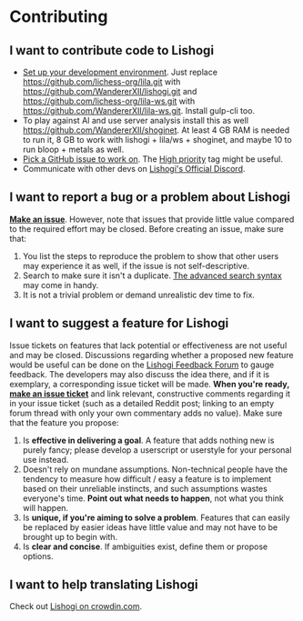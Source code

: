 # Contributing

## I want to contribute code to Lishogi

- [Set up your development environment](https://github.com/lichess-org/lila/wiki/Lichess-Development-Onboarding). Just replace https://github.com/lichess-org/lila.git with https://github.com/WandererXII/lishogi.git and https://github.com/lichess-org/lila-ws.git with https://github.com/WandererXII/lila-ws.git. Install gulp-cli too.
- To play against AI and use server analysis install this as well https://github.com/WandererXII/shoginet. At least 4 GB RAM is needed to run it, 8 GB to work with lishogi + lila/ws + shoginet, and maybe 10 to run bloop + metals as well.
- [Pick a GitHub issue to work on](https://github.com/WandererXII/lishogi/issues). The [High priority](https://github.com/WandererXII/lishogi/issues?q=is%3Aissue+is%3Aopen+label%3A%22High+priority%22) tag might be useful.
- Communicate with other devs on [Lishogi's Official Discord](https://discord.gg/YFtpMGg3rR).

## I want to report a bug or a problem about Lishogi

[**Make an issue**](https://github.com/WandererXII/lishogi/issues/new). However, note that issues that provide little value compared to the required effort may be closed. Before creating an issue, make sure that:

1. You list the steps to reproduce the problem to show that other users may experience it as well, if the issue is not self-descriptive.
2. Search to make sure it isn't a duplicate. [The advanced search syntax](https://help.github.com/articles/searching-issues/) may come in handy.
3. It is not a trivial problem or demand unrealistic dev time to fix.

## I want to suggest a feature for Lishogi

Issue tickets on features that lack potential or effectiveness are not useful and may be closed. Discussions regarding whether a proposed new feature would be useful can be done on the [Lishogi Feedback Forum](https://lishogi.org/forum/lishogi-feedback) to gauge feedback. The developers may also discuss the idea there, and if it is exemplary, a corresponding issue ticket will be made. **When you're ready, [make an issue ticket](https://github.com/WandererXII/lishogi/issues/new)** and link relevant, constructive comments regarding it in your issue ticket (such as a detailed Reddit post; linking to an empty forum thread with only your own commentary adds no value). Make sure that the feature you propose:

1. Is **effective in delivering a goal**. A feature that adds nothing new is purely fancy; please develop a userscript or userstyle for your personal use instead.
2. Doesn't rely on mundane assumptions. Non-technical people have the tendency to measure how difficult / easy a feature is to implement based on their unreliable instincts, and such assumptions wastes everyone's time. **Point out what needs to happen**, not what you think will happen.
3. Is **unique, if you're aiming to solve a problem**. Features that can easily be replaced by easier ideas have little value and may not have to be brought up to begin with.
4. Is **clear and concise**. If ambiguities exist, define them or propose options.

## I want to help translating Lishogi

Check out [Lishogi on crowdin.com](https://crowdin.com/project/lishogi).
